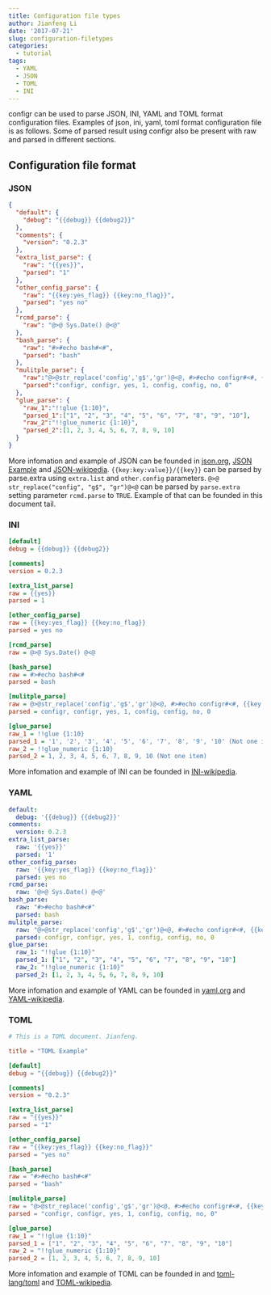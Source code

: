 ```yaml
---
title: Configuration file types
author: Jianfeng Li
date: '2017-07-21'
slug: configuration-filetypes
categories:
  - tutorial
tags:
  - YAML
  - JSON
  - TOML
  - INI
---
```




configr can be used to parse JSON, INI, YAML and TOML format configuration files. Examples of json, ini, yaml, toml format configuration file is as follows. Some of parsed result using configr also be present with raw and parsed in different sections.

## Configuration file format

### JSON

``` json
{
  "default": {
    "debug": "{{debug}} {{debug2}}"
  },
  "comments": {
    "version": "0.2.3"
  },
  "extra_list_parse": {
    "raw": "{{yes}}",
    "parsed": "1"
  },
  "other_config_parse": {
    "raw": "{{key:yes_flag}} {{key:no_flag}}",
    "parsed": "yes no"
  },
  "rcmd_parse": {
    "raw": "@>@ Sys.Date() @<@"
  },
  "bash_parse": {
    "raw": "#>#echo bash#<#",
    "parsed": "bash"
  },
  "mulitple_parse": {
    "raw":"@>@str_replace('config','g$','gr')@<@, #>#echo configr#<#, {{key:yes_flag}}, {{yes}}, @>@str_replace('configr','r','')@<@, #># echo config#<#, {{key:no_flag}}, {{no}}",
    "parsed":"configr, configr, yes, 1, config, config, no, 0"
  },
  "glue_parse": {
    "raw_1":"!!glue {1:10}",
    "parsed_1":["1", "2", "3", "4", "5", "6", "7", "8", "9", "10"],
    "raw_2":"!!glue_numeric {1:10}",
    "parsed_2":[1, 2, 3, 4, 5, 6, 7, 8, 9, 10]
  }
}

```
More infomation and example of JSON can be founded in [json.org](http://www.json.org/), [JSON Example](http://www.json.org/example.html) and [JSON-wikipedia](https://en.wikipedia.org/wiki/JSON). `{{key:key:value}}/{{key}}` can be parsed by parse.extra using `extra.list` and `other.config` parameters. `@>@ str_replace("config", "g$", "gr")@<@` can be parsed by `parse.extra` setting parameter `rcmd.parse` to `TRUE`. Example of that can be founded in this document tail.

### INI
``` ini
[default]
debug = {{debug}} {{debug2}}

[comments]
version = 0.2.3

[extra_list_parse]
raw = {{yes}}
parsed = 1

[other_config_parse]
raw = {{key:yes_flag}} {{key:no_flag}}
parsed = yes no

[rcmd_parse]
raw = @>@ Sys.Date() @<@

[bash_parse]
raw = #>#echo bash#<#
parsed = bash

[mulitple_parse]
raw = @>@str_replace('config','g$','gr')@<@, #>#echo configr#<#, {{key:yes_flag}}, {{yes}}, @>@str_replace('configr','r','')@<@, #>#echo config#<#, {{key:no_flag}}, {{no}}
parsed = configr, configr, yes, 1, config, config, no, 0

[glue_parse]
raw_1 = !!glue {1:10}
parsed_1 = '1', '2', '3', '4', '5', '6', '7', '8', '9', '10' (Not one item)
raw_2 = !!glue_numeric {1:10}
parsed_2 = 1, 2, 3, 4, 5, 6, 7, 8, 9, 10 (Not one item)
```
More infomation and example of INI can be founded in [INI-wikipedia](https://en.wikipedia.org/wiki/INI_file).

### YAML
``` yaml
default:
  debug: '{{debug}} {{debug2}}'
comments:
  version: 0.2.3
extra_list_parse:
  raw: '{{yes}}'
  parsed: '1'
other_config_parse:
  raw: '{{key:yes_flag}} {{key:no_flag}}'
  parsed: yes no
rcmd_parse:
  raw: '@>@ Sys.Date() @<@'
bash_parse:
  raw: "#>#echo bash#<#"
  parsed: bash
mulitple_parse:
  raw: "@>@str_replace('config','g$','gr')@<@, #>#echo configr#<#, {{key:yes_flag}}, {{yes}}, @>@str_replace('configr','r','')@<@, #>#echo config#<#, {{key:no_flag}}, {{no}}"
  parsed: configr, configr, yes, 1, config, config, no, 0
glue_parse:
  raw_1: "!!glue {1:10}"
  parsed_1: ["1", "2", "3", "4", "5", "6", "7", "8", "9", "10"]
  raw_2: "!!glue_numeric {1:10}"
  parsed_2: [1, 2, 3, 4, 5, 6, 7, 8, 9, 10]
```
More infomation and example of YAML can be founded in [yaml.org](http://www.yaml.org/) and [YAML-wikipedia](https://en.wikipedia.org/wiki/YAML).

### TOML
``` toml
# This is a TOML document. Jianfeng.

title = "TOML Example"

[default]
debug = "{{debug}} {{debug2}}"

[comments]
version = "0.2.3"

[extra_list_parse]
raw = "{{yes}}"
parsed = "1"

[other_config_parse]
raw = "{{key:yes_flag}} {{key:no_flag}}"
parsed = "yes no"

[bash_parse]
raw = "#>#echo bash#<#"
parsed = "bash"

[mulitple_parse]
raw = "@>@str_replace('config','g$','gr')@<@, #>#echo configr#<#, {{key:yes_flag}}, {{yes}}, @>@str_replace('configr','r','')@<@, #>#echo config#<#, {{key:no_flag}}, {{no}}"
parsed = "configr, configr, yes, 1, config, config, no, 0"

[glue_parse]
raw_1 = "!!glue {1:10}"
parsed_1 = ["1", "2", "3", "4", "5", "6", "7", "8", "9", "10"]
raw_2 = "!!glue_numeric {1:10}"
parsed_2 = [1, 2, 3, 4, 5, 6, 7, 8, 9, 10]
```
More infomation and example of TOML can be founded in and [toml-lang/toml](https://github.com/toml-lang/toml) and [TOML-wikipedia](https://en.wikipedia.org/wiki/TOML).
